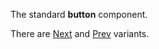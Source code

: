 The standard **button** component.

There are [Next](@button/next) and [Prev](@button/prev) variants.
